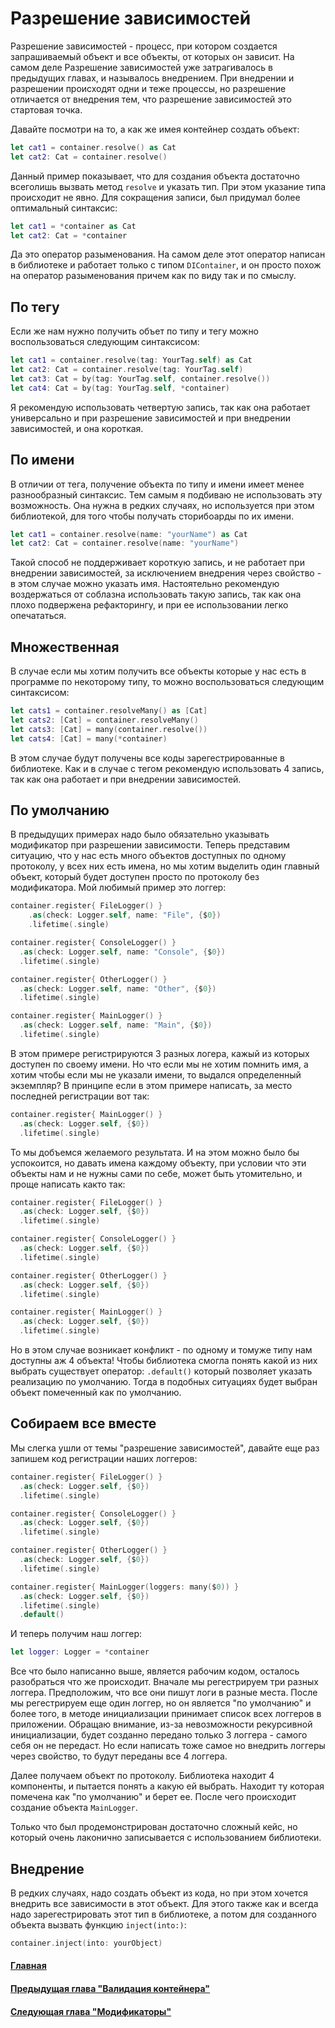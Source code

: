 # Разрешение зависимостей
Разрешение зависимостей - процесс, при котором создается запрашиваемый объект и все объекты, от которых он зависит.
На самом деле Разрешение зависимостей уже затрагивалось в предыдущих главах, и называлось внедрением. При внедрении и разрешении происходят одни и теже процессы, но разрешение отличается от внедрения тем, что разрешение зависимостей это стартовая точка.

Давайте посмотри на то, а как же имея контейнер создать объект:
```Swift
let cat1 = container.resolve() as Cat
let cat2: Cat = container.resolve()
```
Данный пример показывает, что для создания объекта достаточно всеголишь вызвать метод `resolve` и указать тип. При этом указание типа происходит не явно.
Для сокращения записи, был придумал более оптимальный синтаксис:
```Swift
let cat1 = *container as Cat
let cat2: Cat = *container
```
Да это оператор разыменования. На самом деле этот оператор написан в библиотеке и работает только с типом `DIContainer`, и он просто похож на оператор разыменования причем как по виду так и по смыслу.

## По тегу
Если же нам нужно получить объет по типу и тегу можно воспользоваться следующим синтаксисом:
```Swift
let cat1 = container.resolve(tag: YourTag.self) as Cat
let cat2: Cat = container.resolve(tag: YourTag.self)
let cat3: Cat = by(tag: YourTag.self, container.resolve())
let cat4: Cat = by(tag: YourTag.self, *container)
```
Я рекомендую использовать четвертую запись, так как она работает универсально и при разрешение зависимостей и при внедрении зависимостей, и она короткая.

## По имени
В отличии от тега, получение объекта по типу и имени имеет менее разнообразный синтаксис. Тем самым я подбиваю не использовать эту возможность. Она нужна в редких случаях, но используется при этом библиотекой, для того чтобы получать сторибоарды по их имени.
```Swift
let cat1 = container.resolve(name: "yourName") as Cat
let cat2: Cat = container.resolve(name: "yourName") 
```
Такой способ не поддерживает короткую запись, и не работает при внедрении зависимостей, за исключением внедрения через свойство - в этом случае можно указать имя.
Настоятельно рекомендую воздержаться от соблазна использовать такую запись, так как она плохо подвержена рефакторингу, и при ее использовании легко опечататься.

## Множественная
В случае если мы хотим получить все объекты которые у нас есть в программе по некоторому типу, то можно воспользоваться следующим синтаксисом:
```Swift
let cats1 = container.resolveMany() as [Cat]
let cats2: [Cat] = container.resolveMany()
let cats3: [Cat] = many(container.resolve())
let cats4: [Cat] = many(*container) 
```
В этом случае будут получены все коды зарегестрированные в библиотеке. Как и в случае с тегом рекомендую использовать 4 запись, так как она работает и при внедрении зависимостей.

## По умолчанию
В предыдущих примерах надо было обязательно указывать модификатор при разрешении зависимости. Теперь представим ситуацию, что у нас есть много объектов доступных по одному протоколу, у всех них есть имена, но мы хотим выделить один главный объект, который будет доступен просто по протоколу без модификатора.
Мой любимый пример это логгер:
```Swift
container.register{ FileLogger() }
    .as(check: Logger.self, name: "File", {$0})
    .lifetime(.single)

container.register{ ConsoleLogger() }
  .as(check: Logger.self, name: "Console", {$0})
  .lifetime(.single)

container.register{ OtherLogger() }
  .as(check: Logger.self, name: "Other", {$0})
  .lifetime(.single)

container.register{ MainLogger() }
  .as(check: Logger.self, name: "Main", {$0})
  .lifetime(.single)
```
В этом примере регистрируются 3 разных логера, кажый из которых доступен по своему имени. Но что если мы не хотим помнить имя, а хотим чтобы если мы не указали имени, то выдался определенный экземпляр?
В принципе если в этом примере написать, за место последней регистрации вот так:
```Swift
container.register{ MainLogger() }
  .as(check: Logger.self, {$0})
  .lifetime(.single)
```
То мы добъемся желаемого результата. И на этом можно было бы успокоится, но давать имена каждому объекту, при условии что эти объекты нам и не нужны сами по себе, может быть утомительно, и проще написать както так:
```Swift
container.register{ FileLogger() }
  .as(check: Logger.self, {$0})
  .lifetime(.single)

container.register{ ConsoleLogger() }
  .as(check: Logger.self, {$0})
  .lifetime(.single)

container.register{ OtherLogger() }
  .as(check: Logger.self, {$0})
  .lifetime(.single)

container.register{ MainLogger() }
  .as(check: Logger.self, {$0})
  .lifetime(.single)
```
Но в этом случае возникает конфликт - по одному и томуже типу нам доступны аж 4 объекта! Чтобы библиотека смогла понять какой из них выбрать существует оператор: `.default()` который позволяет указать реализацию по умолчанию. Тогда в подобных ситуациях будет выбран объект помеченный как по умолчанию.

## Собираем все вместе
Мы слегка ушли от темы "разрешение зависимостей", давайте еще раз запишем код регистрации наших логгеров:
```Swift
container.register{ FileLogger() }
  .as(check: Logger.self, {$0})
  .lifetime(.single)

container.register{ ConsoleLogger() }
  .as(check: Logger.self, {$0})
  .lifetime(.single)

container.register{ OtherLogger() }
  .as(check: Logger.self, {$0})
  .lifetime(.single)

container.register{ MainLogger(loggers: many($0)) }
  .as(check: Logger.self, {$0})
  .lifetime(.single)
  .default()
```
И теперь получим наш логгер:
```Swift
let logger: Logger = *container
```
Все что было написанно выше, является рабочим кодом, осталось разобраться что же происходит.
Вначале мы регестрируем три разных логгера. Предположим, что все они пишут логи в разные места. После мы регестрируем еще один логгер, но он является "по умолчанию" и более того, в методе инициализации принимает список всех логгеров в приложении. Обращаю внимание, из-за невозможности рекурсивной инициализации, будет созданно передано только 3 логгера - самого себя он не передаст. Но если написать тоже самое но внедрить логгеры через свойство, то будут переданы все 4 логгера.

Далее получаем объект по протоколу. Библиотека находит 4 компоненты, и пытается понять а какую ей выбрать. Находит ту которая помечена как "по умолчанию" и берет ее. После чего происходит создание объекта `MainLogger`.

Только что был продемонстрирован достаточно сложный кейс, но который очень лаконично записывается с использованием библиотеки.

## Внедрение
В редких случаях, надо создать объект из кода, но при этом хочется внедрить все зависимости в этот объект. Для этого также как и всегда надо зарегестрировать этот тип в библиотеке, а потом для созданного объекта вызвать функцию `inject(into:)`:
```Swift
container.inject(into: yourObject)
```


#### [Главная](main.md)
#### [Предыдущая глава "Валидация контейнера"](validation.md#Валидация-контейнера)
#### [Следующая глава "Модификаторы"](modificators.md#Модификаторы)
